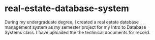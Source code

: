 # real-estate-database-system

During my undergraduate degree, I created a real estate database management system as my semester project for my Intro to Database Systems class.
I have uploaded the the technical documents for record. 
